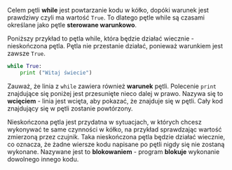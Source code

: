 Celem pętli **while** jest powtarzanie kodu w kółko, dopóki warunek jest prawdziwy czyli ma wartość `True`. To dlatego pętle while są czasami określane jako pętle **sterowane warunkowo**.

Poniższy przykład to pętla while, która będzie działać wiecznie - nieskończona pętla. Pętla nie przestanie działać, ponieważ warunkiem jest zawsze `True`.

```python
while True:
    print ("Witaj świecie")
```

Zauważ, że linia z `while` zawiera również **warunek** pętli. Polecenie `print` znajdujące się poniżej jest przesunięte nieco dalej w prawo. Nazywa się to __wcięciem__ - linia jest wcięta, aby pokazać, że znajduje się w pętli. Cały kod znajdujący się w pętli zostanie powtórzony.

Nieskończona pętla jest przydatna w sytuacjach, w których chcesz wykonywać te same czynności w kółko, na przykład sprawdzając wartość zmierzoną przez czujnik. Taka nieskończona pętla będzie działać wiecznie, co oznacza, że żadne wiersze kodu napisane po pętli nigdy się nie zostaną wykonane. Nazywane jest to **blokowaniem** - program **blokuje** wykonanie dowolnego innego kodu.

